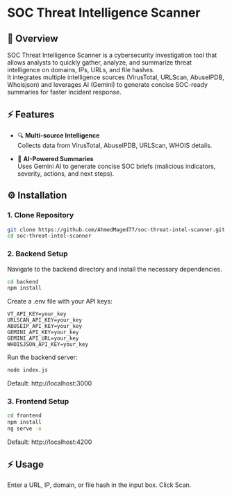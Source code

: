 # SOC Threat Intelligence Scanner

## 🔎 Overview
SOC Threat Intelligence Scanner is a cybersecurity investigation tool that allows analysts to quickly gather, analyze, and summarize threat intelligence on domains, IPs, URLs, and file hashes.  
It integrates multiple intelligence sources (VirusTotal, URLScan, AbuseIPDB, Whoisjson) and leverages AI (Gemini) to generate concise SOC-ready summaries for faster incident response.

## ⚡ Features
- 🔍 **Multi-source Intelligence**  
  Collects data from VirusTotal, AbuseIPDB, URLScan, WHOIS details.

- 🧠 **AI-Powered Summaries**  
  Uses Gemini AI to generate concise SOC briefs (malicious indicators, severity, actions, and next steps).

## ⚙️ Installation

### 1. Clone Repository
```bash
git clone https://github.com/AhmedMaged77/soc-threat-intel-scanner.git
cd soc-threat-intel-scanner
```

### 2. Backend Setup
Navigate to the backend directory and install the necessary dependencies.
```bash
cd backend
npm install
```

Create a .env file with your API keys:
```env
VT_API_KEY=your_key
URLSCAN_API_KEY=your_key
ABUSEIP_API_KEY=your_key
GEMINI_API_KEY=your_key
GEMINI_API_URL=your_key
WHOISJSON_API_KEY=your_key
```

Run the backend server:
```bash
node index.js
```
Default: http://localhost:3000

### 3. Frontend Setup
```bash
cd frontend
npm install
ng serve -o
```
Default: http://localhost:4200

## ⚡ Usage
Enter a URL, IP, domain, or file hash in the input box.
Click Scan.
